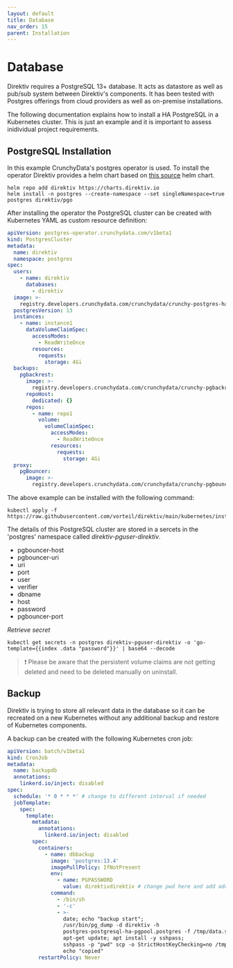 ```yaml
---
layout: default
title: Database
nav_order: 15
parent: Installation
---
```


# Database

Direktiv requires a PostgreSQL 13+ database. It acts as datastore as well as pub/sub system between Direktiv's components. It has been tested with Postgres offerings from cloud providers as well as on-premise installations.

The following documentation explains how to install a HA PostgreSQL in a Kubernetes cluster. This is just an example and it is important to assess inidividual project requirements.

## PostgreSQL Installation

In this example CrunchyData's postgres operator is used. To install the operator Direktiv provides a helm chart based on [this source](https://github.com/CrunchyData/postgres-operator-examples/) helm chart.

```console
helm repo add direktiv https://charts.direktiv.io
helm install -n postgres --create-namespace --set singleNamespace=true postgres direktiv/pgo
```

After installing the operator the PostgreSQL cluster can be created with Kubernetes YAML as custom resource definition:

```yaml
apiVersion: postgres-operator.crunchydata.com/v1beta1
kind: PostgresCluster
metadata:
  name: direktiv
  namespace: postgres
spec:
  users:
    - name: direktiv
      databases:
        - direktiv
  image: >-
    registry.developers.crunchydata.com/crunchydata/crunchy-postgres-ha:centos8-13.4-0
  postgresVersion: 13
  instances:
    - name: instance1
      dataVolumeClaimSpec:
        accessModes:
          - ReadWriteOnce
        resources:
          requests:
            storage: 4Gi
  backups:
    pgbackrest:
      image: >-
        registry.developers.crunchydata.com/crunchydata/crunchy-pgbackrest:centos8-2.33-2
      repoHost:
        dedicated: {}
      repos:
        - name: repo1
          volume:
            volumeClaimSpec:
              accessModes:
                - ReadWriteOnce
              resources:
                requests:
                  storage: 4Gi
  proxy:
    pgBouncer:
      image: >-
        registry.developers.crunchydata.com/crunchydata/crunchy-pgbouncer:centos8-1.15-2
```

The above example can be installed with the following command:

```console
kubectl apply -f https://raw.githubusercontent.com/vorteil/direktiv/main/kubernetes/install/db/pg.yaml
```

The details of this PostgreSQL cluster are stored in a sercets in the 'postgres' namespace called *direktiv-pguser-direktiv*.

- pgbouncer-host
- pgbouncer-uri
- uri
- port
- user
- verifier
- dbname
- host
- password
- pgbouncer-port

*Retrieve secret*
```console
kubectl get secrets -n postgres direktiv-pguser-direktiv -o 'go-template={{index .data "password"}}' | base64 --decode
```







> &#x2757; Please be aware that the persistent volume claims are not getting deleted and need to be deleted manually on uninstall.

## Backup

Direktiv is trying to store all relevant data in the database so it can be recreated on a new Kubernetes without any additional backup and restore of Kubernetes components.

A backup can be created with the following Kubernetes cron job:

```yaml
apiVersion: batch/v1beta1
kind: CronJob
metadata:
  name: backupdb
  annotations:
    linkerd.io/inject: disabled
spec:
  schedule: '* 0 * * *' # change to different interval if needed
  jobTemplate:
    spec:
      template:
        metadata:
          annotations:
            linkerd.io/inject: disabled
        spec:
          containers:
            - name: dbbackup
              image: 'postgres:13.4'
              imagePullPolicy: IfNotPresent
              env:
                - name: PGPASSWORD
                  value: direktivdirektiv # change pwd here and add additional commands. the example is bad btw but works :)
              command:
                - /bin/sh
                - '-c'
                - >-
                  date; echo "backup start";
                  /usr/bin/pg_dump -d direktiv -h
                  postgres-postgresql-ha-pgpool.postgres -f /tmp/data.sql -U direktiv; ls -la /tmp;
                  apt-get update; apt install -y sshpass;
                  sshpass -p "pwd" scp -o StrictHostKeyChecking=no /tmp/data.sql username@192.168.1.1:/tmp/data.sql;
                  echo "copied"
          restartPolicy: Never
```
